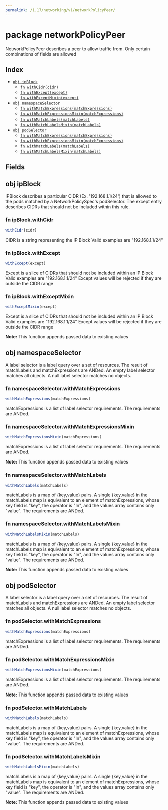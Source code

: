 ```yaml
---
permalink: /1.17/networking/v1/networkPolicyPeer/
---
```


# package networkPolicyPeer

NetworkPolicyPeer describes a peer to allow traffic from. Only certain combinations of fields are allowed

## Index

* [`obj ipBlock`](#obj-ipblock)
  * [`fn withCidr(cidr)`](#fn-ipblockwithcidr)
  * [`fn withExcept(except)`](#fn-ipblockwithexcept)
  * [`fn withExceptMixin(except)`](#fn-ipblockwithexceptmixin)
* [`obj namespaceSelector`](#obj-namespaceselector)
  * [`fn withMatchExpressions(matchExpressions)`](#fn-namespaceselectorwithmatchexpressions)
  * [`fn withMatchExpressionsMixin(matchExpressions)`](#fn-namespaceselectorwithmatchexpressionsmixin)
  * [`fn withMatchLabels(matchLabels)`](#fn-namespaceselectorwithmatchlabels)
  * [`fn withMatchLabelsMixin(matchLabels)`](#fn-namespaceselectorwithmatchlabelsmixin)
* [`obj podSelector`](#obj-podselector)
  * [`fn withMatchExpressions(matchExpressions)`](#fn-podselectorwithmatchexpressions)
  * [`fn withMatchExpressionsMixin(matchExpressions)`](#fn-podselectorwithmatchexpressionsmixin)
  * [`fn withMatchLabels(matchLabels)`](#fn-podselectorwithmatchlabels)
  * [`fn withMatchLabelsMixin(matchLabels)`](#fn-podselectorwithmatchlabelsmixin)

## Fields

## obj ipBlock

IPBlock describes a particular CIDR (Ex. '192.168.1.1/24') that is allowed to the pods matched by a NetworkPolicySpec's podSelector. The except entry describes CIDRs that should not be included within this rule.

### fn ipBlock.withCidr

```ts
withCidr(cidr)
```

CIDR is a string representing the IP Block Valid examples are "192.168.1.1/24"

### fn ipBlock.withExcept

```ts
withExcept(except)
```

Except is a slice of CIDRs that should not be included within an IP Block Valid examples are "192.168.1.1/24" Except values will be rejected if they are outside the CIDR range

### fn ipBlock.withExceptMixin

```ts
withExceptMixin(except)
```

Except is a slice of CIDRs that should not be included within an IP Block Valid examples are "192.168.1.1/24" Except values will be rejected if they are outside the CIDR range

**Note:** This function appends passed data to existing values

## obj namespaceSelector

A label selector is a label query over a set of resources. The result of matchLabels and matchExpressions are ANDed. An empty label selector matches all objects. A null label selector matches no objects.

### fn namespaceSelector.withMatchExpressions

```ts
withMatchExpressions(matchExpressions)
```

matchExpressions is a list of label selector requirements. The requirements are ANDed.

### fn namespaceSelector.withMatchExpressionsMixin

```ts
withMatchExpressionsMixin(matchExpressions)
```

matchExpressions is a list of label selector requirements. The requirements are ANDed.

**Note:** This function appends passed data to existing values

### fn namespaceSelector.withMatchLabels

```ts
withMatchLabels(matchLabels)
```

matchLabels is a map of {key,value} pairs. A single {key,value} in the matchLabels map is equivalent to an element of matchExpressions, whose key field is "key", the operator is "In", and the values array contains only "value". The requirements are ANDed.

### fn namespaceSelector.withMatchLabelsMixin

```ts
withMatchLabelsMixin(matchLabels)
```

matchLabels is a map of {key,value} pairs. A single {key,value} in the matchLabels map is equivalent to an element of matchExpressions, whose key field is "key", the operator is "In", and the values array contains only "value". The requirements are ANDed.

**Note:** This function appends passed data to existing values

## obj podSelector

A label selector is a label query over a set of resources. The result of matchLabels and matchExpressions are ANDed. An empty label selector matches all objects. A null label selector matches no objects.

### fn podSelector.withMatchExpressions

```ts
withMatchExpressions(matchExpressions)
```

matchExpressions is a list of label selector requirements. The requirements are ANDed.

### fn podSelector.withMatchExpressionsMixin

```ts
withMatchExpressionsMixin(matchExpressions)
```

matchExpressions is a list of label selector requirements. The requirements are ANDed.

**Note:** This function appends passed data to existing values

### fn podSelector.withMatchLabels

```ts
withMatchLabels(matchLabels)
```

matchLabels is a map of {key,value} pairs. A single {key,value} in the matchLabels map is equivalent to an element of matchExpressions, whose key field is "key", the operator is "In", and the values array contains only "value". The requirements are ANDed.

### fn podSelector.withMatchLabelsMixin

```ts
withMatchLabelsMixin(matchLabels)
```

matchLabels is a map of {key,value} pairs. A single {key,value} in the matchLabels map is equivalent to an element of matchExpressions, whose key field is "key", the operator is "In", and the values array contains only "value". The requirements are ANDed.

**Note:** This function appends passed data to existing values